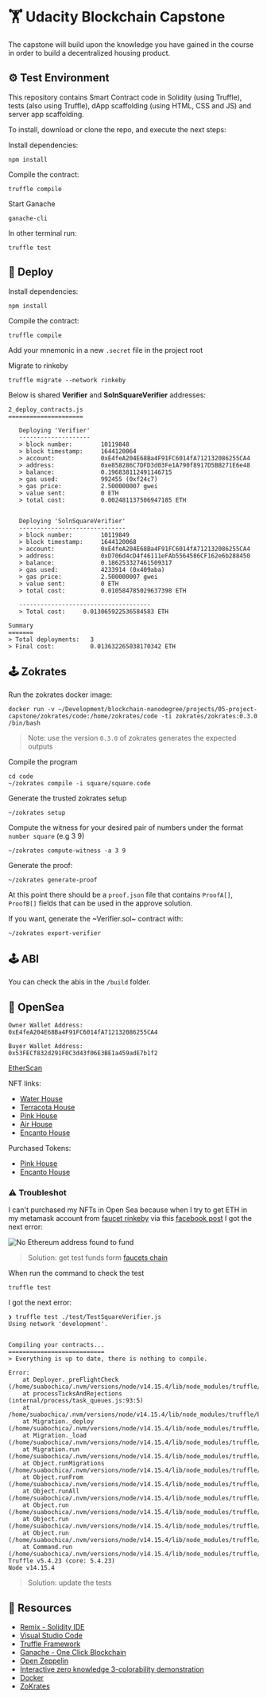 # 🏋 Udacity Blockchain Capstone

The capstone will build upon the knowledge you have gained in the course in order to build a decentralized housing product. 

## ⚙️ Test Environment

This repository contains Smart Contract code in Solidity (using Truffle), tests (also using Truffle), dApp scaffolding (using HTML, CSS and JS) and server app scaffolding.

To install, download or clone the repo, and execute the next steps:

Install dependencies:

`npm install`

Compile the contract:

`truffle compile`

Start Ganache

`ganache-cli`

In other terminal run:

`truffle test`

## 🚀 Deploy


Install dependencies:

`npm install`

Compile the contract:

`truffle compile`

Add your mnemonic in a new `.secret` file in the project root


Migrate to rinkeby

`truffle migrate --network rinkeby`

Below is shared **Verifier** and **SolnSquareVerifier** addresses:

```
2_deploy_contracts.js
=====================

   Deploying 'Verifier'
   --------------------
   > block number:        10119848
   > block timestamp:     1644120064
   > account:             0xE4feA204E68Ba4F91FC6014fA712132086255CA4
   > address:             0xe858286C7DFD3d03Fe1A790f8917D5BB271E6e48
   > balance:             0.196838112491146715
   > gas used:            992455 (0xf24c7)
   > gas price:           2.500000007 gwei
   > value sent:          0 ETH
   > total cost:          0.002481137506947185 ETH


   Deploying 'SolnSquareVerifier'
   ------------------------------
   > block number:        10119849
   > block timestamp:     1644120068
   > account:             0xE4feA204E68Ba4F91FC6014fA712132086255CA4
   > address:             0xD706d4cD4f46111eFAb5564586CF162e6b288450
   > balance:             0.186253327461509317
   > gas used:            4233914 (0x409aba)
   > gas price:           2.500000007 gwei
   > value sent:          0 ETH
   > total cost:          0.010584785029637398 ETH

   -------------------------------------
   > Total cost:     0.013065922536584583 ETH

Summary
=======
> Total deployments:   3
> Final cost:          0.013632265038170342 ETH
```

## 🕹️ Zokrates

Run the zokrates docker image:

```
docker run -v ~/Development/blockchain-nanodegree/projects/05-project-capstone/zokrates/code:/home/zokrates/code -ti zokrates/zokrates:0.3.0 /bin/bash
```
> Note: use the version `0.3.0` of zokrates generates the expected outputs

Compile the program

```
cd code
~/zokrates compile -i square/square.code
```

Generate the trusted zokrates setup

```
~/zokrates setup
```

Compute the witness for your desired pair of numbers under the format `number square` (e.g 3 9)

```
~/zokrates compute-witness -a 3 9
```

Generate the proof:

```
~/zokrates generate-proof
```

At this point there should be a `proof.json` file that contains `ProofA[]`, `ProofB[]` fields that can be used in the approve solution.

If you want, generate the ~Verifier.sol~ contract with:

```
~/zokrates export-verifier
```
## 🕹️ ABI

You can check the abis in the `/build` folder.

## 🌊 OpenSea

```
Owner Wallet Address:
0xE4feA204E68Ba4F91FC6014fA712132086255CA4

Buyer Wallet Address:
0x53FECf832d291F0C3d43f06E3BE1a459adE7b1f2

```

[EtherScan](https://rinkeby.etherscan.io/address/0xe4fea204e68ba4f91fc6014fa712132086255ca4)

NFT links:

- [Water House](https://testnets.opensea.io/assets/0x88b48f654c30e99bc2e4a1559b4dcf1ad93fa656/103577226846465686377519928044988398376835694479848581002288206161382146572289/)
- [Terracota House](https://testnets.opensea.io/assets/0x88b48f654c30e99bc2e4a1559b4dcf1ad93fa656/103577226846465686377519928044988398376835694479848581002288206164680681455617/)
- [Pink House](https://testnets.opensea.io/assets/0x88b48f654c30e99bc2e4a1559b4dcf1ad93fa656/103577226846465686377519928044988398376835694479848581002288206163581169827841/)
- [Air House](https://testnets.opensea.io/assets/0x88b48f654c30e99bc2e4a1559b4dcf1ad93fa656/103577226846465686377519928044988398376835694479848581002288206162481658200065)
- [Encanto House](https://testnets.opensea.io/assets/0x88b48f654c30e99bc2e4a1559b4dcf1ad93fa656/103577226846465686377519928044988398376835694479848581002288206165780193083393/)

Purchased Tokens:

- [Pink House](https://rinkeby.etherscan.io/tx/0x6ba893068dc0217d60ee4005c20f3967d5e35b7a70c050388b3ff4fc104afc6d)
- [Encanto House](https://rinkeby.etherscan.io/tx/0x163b0b3150ac10e5449600c773ac3d9e10e0b559c58c994006decb76933477f9)

### ⚠️ Troubleshot

I can't purchased my NFTs in Open Sea because when I try to get ETH in my metamask account from [faucet rinkeby](https://faucet.rinkeby.io/) via this [facebook post](https://www.facebook.com/sergiokun.benitez/posts/10165966092110623) I got the next error:

![No Ethereum address found to fund](./src/app/assets/no_eth_address_found.png)

> Solution: get test funds form [faucets chain](https://faucets.chain.link/rinkeby)

When run the command to check the test

```
truffle test
```

I got the next error:

```
❯ truffle test ./test/TestSquareVerifier.js 
Using network 'development'.


Compiling your contracts...
===========================
> Everything is up to date, there is nothing to compile.

Error: 
    at Deployer._preFlightCheck (/home/suabochica/.nvm/versions/node/v14.15.4/lib/node_modules/truffle/build/webpack:/packages/deployer/src/deployment.js:179:1)
    at processTicksAndRejections (internal/process/task_queues.js:93:5)
    at /home/suabochica/.nvm/versions/node/v14.15.4/lib/node_modules/truffle/build/webpack:/packages/deployer/src/deployment.js:282:1
    at Migration._deploy (/home/suabochica/.nvm/versions/node/v14.15.4/lib/node_modules/truffle/build/webpack:/packages/migrate/Migration.js:70:1)
    at Migration._load (/home/suabochica/.nvm/versions/node/v14.15.4/lib/node_modules/truffle/build/webpack:/packages/migrate/Migration.js:56:1)
    at Migration.run (/home/suabochica/.nvm/versions/node/v14.15.4/lib/node_modules/truffle/build/webpack:/packages/migrate/Migration.js:217:1)
    at Object.runMigrations (/home/suabochica/.nvm/versions/node/v14.15.4/lib/node_modules/truffle/build/webpack:/packages/migrate/index.js:150:1)
    at Object.runFrom (/home/suabochica/.nvm/versions/node/v14.15.4/lib/node_modules/truffle/build/webpack:/packages/migrate/index.js:110:1)
    at Object.runAll (/home/suabochica/.nvm/versions/node/v14.15.4/lib/node_modules/truffle/build/webpack:/packages/migrate/index.js:114:1)
    at Object.run (/home/suabochica/.nvm/versions/node/v14.15.4/lib/node_modules/truffle/build/webpack:/packages/migrate/index.js:79:1)
    at Object.run (/home/suabochica/.nvm/versions/node/v14.15.4/lib/node_modules/truffle/build/webpack:/packages/core/lib/testing/Test.js:114:1)
    at Object.run (/home/suabochica/.nvm/versions/node/v14.15.4/lib/node_modules/truffle/build/webpack:/packages/core/lib/commands/test/index.js:182:1)
    at Command.run (/home/suabochica/.nvm/versions/node/v14.15.4/lib/node_modules/truffle/build/webpack:/packages/core/lib/command.js:183:1)
Truffle v5.4.23 (core: 5.4.23)
Node v14.15.4
```

> Solution: update the tests
## 🧭 Resources

* [Remix - Solidity IDE](https://remix.ethereum.org/)
* [Visual Studio Code](https://code.visualstudio.com/)
* [Truffle Framework](https://truffleframework.com/)
* [Ganache - One Click Blockchain](https://truffleframework.com/ganache)
* [Open Zeppelin ](https://openzeppelin.org/)
* [Interactive zero knowledge 3-colorability demonstration](http://web.mit.edu/~ezyang/Public/graph/svg.html)
* [Docker](https://docs.docker.com/install/)
* [ZoKrates](https://github.com/Zokrates/ZoKrates)
